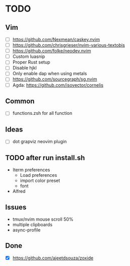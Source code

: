 # TODO

## Vim

- [ ] https://github.com/Nexmean/caskey.nvim
- [ ] https://github.com/chrisgrieser/nvim-various-textobjs
- [ ] https://github.com/folke/neodev.nvim
- [ ] Custom luasnip
- [ ] Proper Rust setup
- [ ] Disable hjkl
- [ ] Only enable dap when using metals
- [ ] https://github.com/sourcegraph/sg.nvim
- [ ] Agda: https://github.com/isovector/cornelis

## Common

- [ ] functions.zsh for all function


## Ideas

- [ ] dot grapviz neovim plugin


## TODO after run install.sh

- Iterm preferences
  - Load preferences
  - import color preset
  - font
- Alfred

## Issues

- tmux/nvim mouse scroll 50%
- multiple clipboards
- async-profile

## Done

- [x] https://github.com/ajeetdsouza/zoxide
